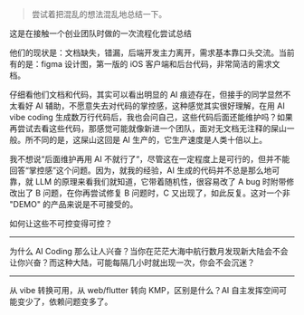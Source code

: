 > 尝试着把混乱的想法混乱地总结一下。


这是在接触一个创业团队时做的一次流程化尝试总结

他们的现状是：文档缺失，错漏，后端开发主力离开，需求基本靠口头交流。当前有的是：figma 设计图，第一版的 iOS 客户端和后台代码，非常简洁的需求文档。

仔细看他们文档和代码，其实可以看出明显的 AI 痕迹存在，但接手的同学显然不太看好 AI 辅助，不愿意失去对代码的掌控感，这种感觉其实很好理解，在用 AI vibe coding 生成数万行代码后，我也会问自己，这些代码后面还能维护吗？如果再尝试去看这些代码，那感觉可能就像新进一个团队，面对无文档无注释的屎山一般。所不同的是，这屎山这回是 AI 生产的，它生产速度是人类十倍以上。

我不想说“后面维护再用 AI 不就行了“，尽管这在一定程度上是可行的，但并不能回答“掌控感”这个问题。因为，就我的经验，AI 生成的代码并不总是那么地可靠，就 LLM 的原理来看我们就知道，它带着随机性，很容易改了 A  bug 时附带修改出了 B 问题，在你再尝试修复 B 问题时，C 又出现了，如此反复。这对一个非 "DEMO" 的产品来说是不可接受的。

如何让这些不可控变得可控？


---

为什么 AI Coding 那么让人兴奋？当你在茫茫大海中航行数月发现新大陆会不会让你兴奋？而这种大陆，可能每隔几小时就出现一次，你会不会沉迷？


----

从 vibe 转换可用，从 web/flutter 转向 KMP，区别是什么？AI 自主发挥空间可能变少了，依赖问题变多了。

